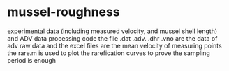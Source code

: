 # mussel-roughness
experimental data (including measured velocity, and mussel shell length) and ADV data processing code
the file .dat .adv. .dhr .vno are the data of adv raw data
and the excel files are the mean velocity of measuring points
the rare.m is used to plot the rarefication curves to prove the sampling period is enough
